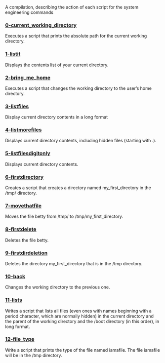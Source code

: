 A compilation, describing the action of each script for the system engineering commands

### [0-current_working_directory](0-current_working_directory)
Executes a script that prints the absolute path for the current working directory.

### [1-listit](1-listit)
Displays the contents list of your current directory.

### [2-bring_me_home](2-bring_me_home)
Executes a script that changes the working directory to the user’s home directory.

### [3-listfiles](3-listfiles)
Display current directory contents in a long format

### [4-listmorefiles](4-listmorefiles)
Displays current directory contents, including hidden files (starting with .).

### [5-listfilesdigitonly](5-listfilesdigitonly)
Displays current directory contents.

### [6-firstdirectory](6-firstdirectory)
Creates a script that creates a directory named my_first_directory in the /tmp/ directory.

### [7-movethatfile](7-movethatfile)
Moves the file betty from /tmp/ to /tmp/my_first_directory.

### [8-firstdelete](8-firstdelete)
Deletes the file betty.

### [9-firstdirdeletion](9-firstdirdeletion)
Deletes the directory my_first_directory that is in the /tmp directory.

### [10-back](10-back)
Changes the working directory to the previous one.

### [11-lists](11-lists)
Writes a script that lists all files (even ones with names beginning with a period character, which are normally hidden) in the current directory and the parent of the working directory and the /boot directory (in this order), in long format.

### [12-file_type](12-file_type)
Write a script that prints the type of the file named iamafile. The file iamafile will be in the /tmp directory.
